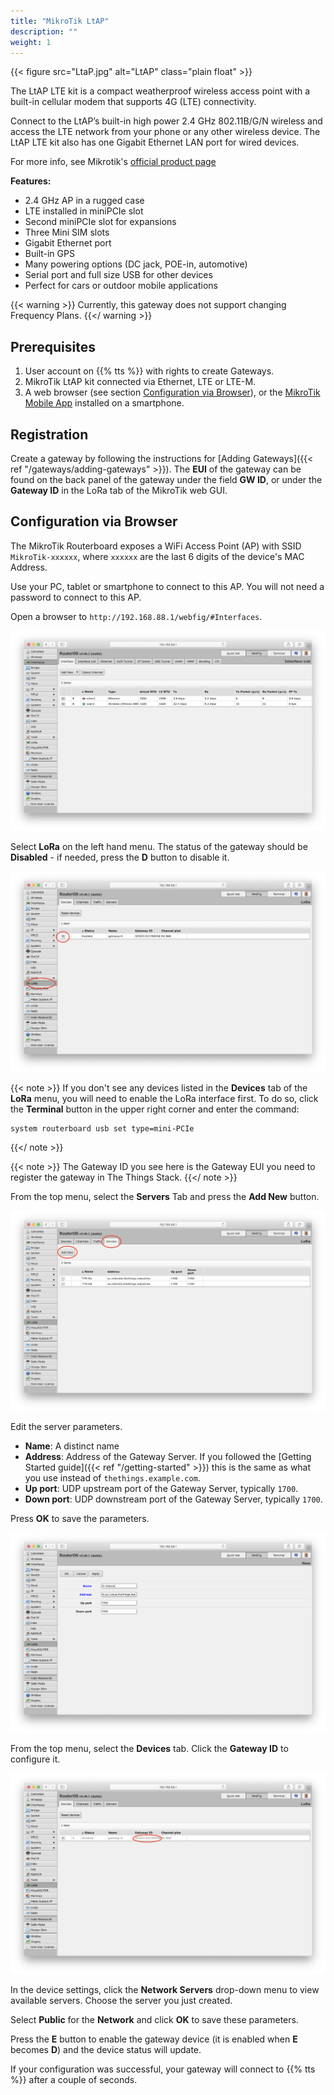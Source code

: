 ```yaml
---
title: "MikroTik LtAP"
description: ""
weight: 1
---
```


{{< figure src="LtaP.jpg" alt="LtAP" class="plain float" >}}

The LtAP LTE kit is a compact weatherproof wireless access point with a built-in cellular modem that supports 4G (LTE) connectivity.

Connect to the LtAP’s built-in high power 2.4 GHz 802.11B/G/N wireless and access the LTE network from your phone or any other wireless device. The LtAP LTE kit also has one Gigabit Ethernet LAN port for wired devices.

<!--more-->

For more info, see Mikrotik's [official product page](https://mikrotik.com/product/ltap_lte_kit)

**Features:**

* 2.4 GHz AP in a rugged case
* LTE installed in miniPCIe slot
* Second miniPCIe slot for expansions
* Three Mini SIM slots
* Gigabit Ethernet port
* Built-in GPS
* Many powering options (DC jack, POE-in, automotive)
* Serial port and full size USB for other devices
* Perfect for cars or outdoor mobile applications

{{< warning >}} Currently, this gateway does not support changing Frequency Plans. {{</ warning >}}

## Prerequisites

1. User account on {{% tts %}} with rights to create Gateways.
2. MikroTik LtAP kit connected via Ethernet, LTE or LTE-M.
3. A web browser (see section [Configuration via Browser](#configuration-via-browser)), or the [MikroTik Mobile App](https://mikrotik.com/mobile_app) installed on a smartphone.

## Registration

Create a gateway by following the instructions for [Adding Gateways]({{< ref "/gateways/adding-gateways" >}}). The **EUI** of the gateway can be found on the back panel of the gateway under the field **GW ID**, or under the **Gateway ID** in the LoRa tab of the MikroTik web GUI.

## Configuration via Browser

The MikroTik Routerboard exposes a WiFi Access Point (AP) with SSID `MikroTik-xxxxxx`, where `xxxxxx` are the last 6 digits of the device's MAC Address.

Use your PC, tablet or smartphone to connect to this AP. You will not need a password to connect to this AP.

Open a browser to `http://192.168.88.1/webfig/#Interfaces`.

![MikroTik-portal.png](portal.png)

Select **LoRa** on the left hand menu. The status of the gateway should be **Disabled** - if needed, press the **D** button to disable it.

![MikroTik-portal-lora.png](portal-lora.png)

{{< note >}}
If you don't see any devices listed in the **Devices** tab of the **LoRa** menu, you will need to enable the LoRa interface first. To do so, click the **Terminal** button in the upper right corner and enter the command:
```
system routerboard usb set type=mini-PCIe
```
{{</ note >}}

{{< note >}}
The Gateway ID you see here is the Gateway EUI you need to register the gateway in The Things Stack.
{{</ note >}}

From the top menu, select the **Servers** Tab and press the **Add New** button.

![MikroTik-server](servers.png)

Edit the server parameters.

- **Name**: A distinct name 
- **Address**: Address of the Gateway Server. If you followed the [Getting Started guide]({{< ref "/getting-started" >}}) this is the same as what you use instead of `thethings.example.com`.
- **Up port**: UDP upstream port of the Gateway Server, typically `1700`.
- **Down port**: UDP downstream port of the Gateway Server, typically `1700`.

Press **OK** to save the parameters.

![MikroTik-paramters](parameters.png)

From the top menu, select the **Devices** tab. Click the **Gateway ID** to configure it.

![MikroTik-Devices](portal-lora-disable.png)

In the device settings, click the **Network Servers** drop-down menu to view available servers. Choose the server you just created.

Select **Public** for the **Network** and click **OK** to save these parameters.

Press the **E** button to enable the gateway device (it is enabled when **E** becomes **D**) and the device status will update.

If your configuration was successful, your gateway will connect to {{% tts %}} after a couple of seconds.
